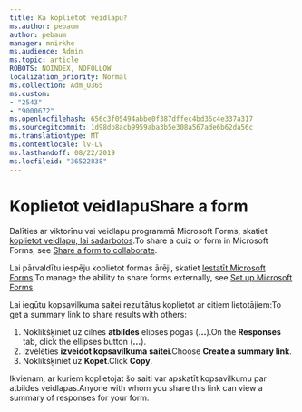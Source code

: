 ```yaml
---
title: Kā koplietot veidlapu?
ms.author: pebaum
author: pebaum
manager: mnirkhe
ms.audience: Admin
ms.topic: article
ROBOTS: NOINDEX, NOFOLLOW
localization_priority: Normal
ms.collection: Adm_O365
ms.custom:
- "2543"
- "9000672"
ms.openlocfilehash: 656c3f05494abbe0f387dffec4bd36c4e337a317
ms.sourcegitcommit: 1d98db8acb9959aba3b5e308a567ade6b62da56c
ms.translationtype: MT
ms.contentlocale: lv-LV
ms.lasthandoff: 08/22/2019
ms.locfileid: "36522838"
---
```

# <a name="share-a-form"></a><span data-ttu-id="5dd9c-102">Koplietot veidlapu</span><span class="sxs-lookup"><span data-stu-id="5dd9c-102">Share a form</span></span>

<span data-ttu-id="5dd9c-103">Dalīties ar viktorīnu vai veidlapu programmā Microsoft Forms, skatiet [koplietot veidlapu, lai sadarbotos](https://support.office.com/article/Share-a-form-to-collaborate-d5bb5cf0-8401-4c15-bb8c-8e108cd7e69b).</span><span class="sxs-lookup"><span data-stu-id="5dd9c-103">To share a quiz or form in Microsoft Forms, see [Share a form to collaborate](https://support.office.com/article/Share-a-form-to-collaborate-d5bb5cf0-8401-4c15-bb8c-8e108cd7e69b).</span></span>

<span data-ttu-id="5dd9c-104">Lai pārvaldītu iespēju koplietot formas ārēji, skatiet [Iestatīt Microsoft Forms](https://support.office.com/article/set-up-microsoft-forms-cc52287a-4550-464d-9a1b-457bf9df2240?ui=en-US&rs=en-US&ad=US#PickTab=Configure).</span><span class="sxs-lookup"><span data-stu-id="5dd9c-104">To manage the ability to share forms externally, see [Set up Microsoft Forms](https://support.office.com/article/set-up-microsoft-forms-cc52287a-4550-464d-9a1b-457bf9df2240?ui=en-US&rs=en-US&ad=US#PickTab=Configure).</span></span> 

<span data-ttu-id="5dd9c-105">Lai iegūtu kopsavilkuma saitei rezultātus koplietot ar citiem lietotājiem:</span><span class="sxs-lookup"><span data-stu-id="5dd9c-105">To get a summary link to share results with others:</span></span>

1. <span data-ttu-id="5dd9c-106">Noklikšķiniet uz cilnes **atbildes** elipses pogas (**...**).</span><span class="sxs-lookup"><span data-stu-id="5dd9c-106">On the **Responses** tab, click the ellipses button (**...**).</span></span>
3. <span data-ttu-id="5dd9c-107">Izvēlēties **izveidot kopsavilkuma saitei**.</span><span class="sxs-lookup"><span data-stu-id="5dd9c-107">Choose **Create a summary link**.</span></span>
4. <span data-ttu-id="5dd9c-108">Noklikšķiniet uz **Kopēt**.</span><span class="sxs-lookup"><span data-stu-id="5dd9c-108">Click **Copy**.</span></span>

<span data-ttu-id="5dd9c-109">Ikvienam, ar kuriem koplietojat šo saiti var apskatīt kopsavilkumu par atbildes veidlapas.</span><span class="sxs-lookup"><span data-stu-id="5dd9c-109">Anyone with whom you share this link can view a summary of responses for your form.</span></span>